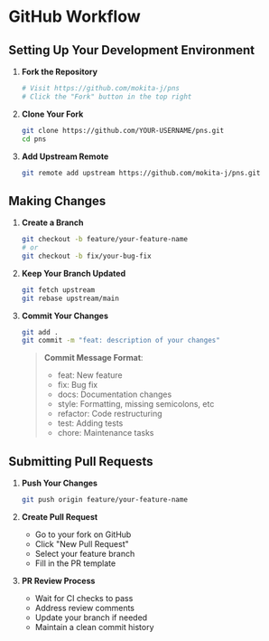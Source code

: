 # GitHub Workflow

## Setting Up Your Development Environment

1. **Fork the Repository**
   ```bash
   # Visit https://github.com/mokita-j/pns
   # Click the "Fork" button in the top right
   ```

2. **Clone Your Fork**
   ```bash
   git clone https://github.com/YOUR-USERNAME/pns.git
   cd pns
   ```

3. **Add Upstream Remote**
   ```bash
   git remote add upstream https://github.com/mokita-j/pns.git
   ```

## Making Changes

1. **Create a Branch**
   ```bash
   git checkout -b feature/your-feature-name
   # or
   git checkout -b fix/your-bug-fix
   ```

2. **Keep Your Branch Updated**
   ```bash
   git fetch upstream
   git rebase upstream/main
   ```

3. **Commit Your Changes**
   ```bash
   git add .
   git commit -m "feat: description of your changes"
   ```

   > **Commit Message Format**:
   > - feat: New feature
   > - fix: Bug fix
   > - docs: Documentation changes
   > - style: Formatting, missing semicolons, etc
   > - refactor: Code restructuring
   > - test: Adding tests
   > - chore: Maintenance tasks

## Submitting Pull Requests

1. **Push Your Changes**
   ```bash
   git push origin feature/your-feature-name
   ```

2. **Create Pull Request**
   - Go to your fork on GitHub
   - Click "New Pull Request"
   - Select your feature branch
   - Fill in the PR template

3. **PR Review Process**
   - Wait for CI checks to pass
   - Address review comments
   - Update your branch if needed
   - Maintain a clean commit history